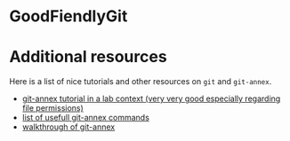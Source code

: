 # GoodFiendlyGit





# Additional resources

Here is a list of nice tutorials and other resources on `git` and `git-annex`.

- [git-annex tutorial in a lab context (very very good especially regarding file permissions)](https://github.com/emanuele/git-annex_tutorial)
- [list of usefull git-annex commands](https://gist.github.com/rmi1974/08ff06eeca729bbd0a8e3c4d8e1adafd)
- [walkthrough of git-annex](https://git-annex.branchable.com/walkthrough/#index3h2) 

